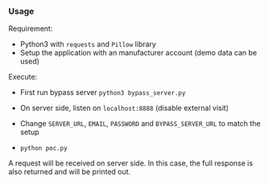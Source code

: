 ### Usage

Requirement: 

- Python3 with `requests` and `Pillow` library
- Setup the application with an manufacturer account (demo data can be used)

Execute:

- First run bypass server `python3 bypass_server.py`

- On server side, listen on `localhost:8888` (disable external visit)
- Change `SERVER_URL`, `EMAIL`, `PASSWORD` and `BYPASS_SERVER_URL` to match the setup
- `python poc.py`

A request will be received on server side. In this case, the full response is also returned and will be printed out.
